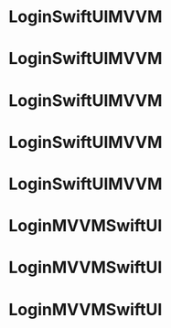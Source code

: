 # LoginSwiftUIMVVM
# LoginSwiftUIMVVM
# LoginSwiftUIMVVM
# LoginSwiftUIMVVM
# LoginSwiftUIMVVM
# LoginMVVMSwiftUI
# LoginMVVMSwiftUI
# LoginMVVMSwiftUI
